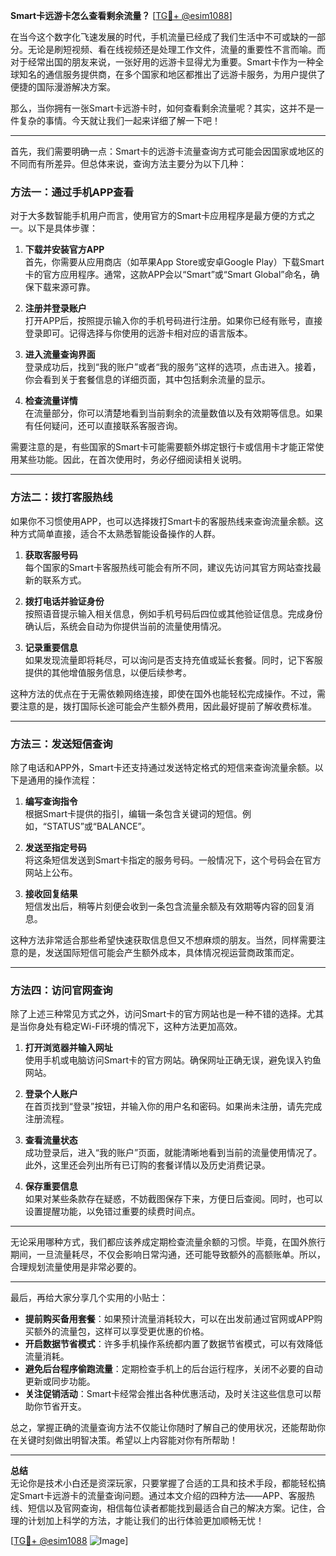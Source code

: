 **Smart卡远游卡怎么查看剩余流量？** [[TG💪+ @esim1088](https://t.me/s/esim1088)]

在当今这个数字化飞速发展的时代，手机流量已经成了我们生活中不可或缺的一部分。无论是刷短视频、看在线视频还是处理工作文件，流量的重要性不言而喻。而对于经常出国的朋友来说，一张好用的远游卡显得尤为重要。Smart卡作为一种全球知名的通信服务提供商，在多个国家和地区都推出了远游卡服务，为用户提供了便捷的国际漫游解决方案。

那么，当你拥有一张Smart卡远游卡时，如何查看剩余流量呢？其实，这并不是一件复杂的事情。今天就让我们一起来详细了解一下吧！

---

首先，我们需要明确一点：Smart卡的远游卡流量查询方式可能会因国家或地区的不同而有所差异。但总体来说，查询方法主要分为以下几种：

### 方法一：通过手机APP查看

对于大多数智能手机用户而言，使用官方的Smart卡应用程序是最方便的方式之一。以下是具体步骤：

1. **下载并安装官方APP**  
   首先，你需要从应用商店（如苹果App Store或安卓Google Play）下载Smart卡的官方应用程序。通常，这款APP会以“Smart”或“Smart Global”命名，确保下载来源可靠。

2. **注册并登录账户**  
   打开APP后，按照提示输入你的手机号码进行注册。如果你已经有账号，直接登录即可。记得选择与你使用的远游卡相对应的语言版本。

3. **进入流量查询界面**  
   登录成功后，找到“我的账户”或者“我的服务”这样的选项，点击进入。接着，你会看到关于套餐信息的详细页面，其中包括剩余流量的显示。

4. **检查流量详情**  
   在流量部分，你可以清楚地看到当前剩余的流量数值以及有效期等信息。如果有任何疑问，还可以直接联系客服咨询。

需要注意的是，有些国家的Smart卡可能需要额外绑定银行卡或信用卡才能正常使用某些功能。因此，在首次使用时，务必仔细阅读相关说明。

---

### 方法二：拨打客服热线

如果你不习惯使用APP，也可以选择拨打Smart卡的客服热线来查询流量余额。这种方式简单直接，适合不太熟悉智能设备操作的人群。

1. **获取客服号码**  
   每个国家的Smart卡客服热线可能会有所不同，建议先访问其官方网站查找最新的联系方式。

2. **拨打电话并验证身份**  
   按照语音提示输入相关信息，例如手机号码后四位或其他验证信息。完成身份确认后，系统会自动为你提供当前的流量使用情况。

3. **记录重要信息**  
   如果发现流量即将耗尽，可以询问是否支持充值或延长套餐。同时，记下客服提供的其他增值服务信息，以便后续参考。

这种方法的优点在于无需依赖网络连接，即使在国外也能轻松完成操作。不过，需要注意的是，拨打国际长途可能会产生额外费用，因此最好提前了解收费标准。

---

### 方法三：发送短信查询

除了电话和APP外，Smart卡还支持通过发送特定格式的短信来查询流量余额。以下是通用的操作流程：

1. **编写查询指令**  
   根据Smart卡提供的指引，编辑一条包含关键词的短信。例如，“STATUS”或“BALANCE”。

2. **发送至指定号码**  
   将这条短信发送到Smart卡指定的服务号码。一般情况下，这个号码会在官方网站上公布。

3. **接收回复结果**  
   短信发出后，稍等片刻便会收到一条包含流量余额及有效期等内容的回复消息。

这种方法非常适合那些希望快速获取信息但又不想麻烦的朋友。当然，同样需要注意的是，发送国际短信可能会产生额外成本，具体情况视运营商政策而定。

---

### 方法四：访问官网查询

除了上述三种常见方式之外，访问Smart卡的官方网站也是一种不错的选择。尤其是当你身处有稳定Wi-Fi环境的情况下，这种方法更加高效。

1. **打开浏览器并输入网址**  
   使用手机或电脑访问Smart卡的官方网站。确保网址正确无误，避免误入钓鱼网站。

2. **登录个人账户**  
   在首页找到“登录”按钮，并输入你的用户名和密码。如果尚未注册，请先完成注册流程。

3. **查看流量状态**  
   成功登录后，进入“我的账户”页面，就能清晰地看到当前的流量使用情况了。此外，这里还会列出所有已订购的套餐详情以及历史消费记录。

4. **保存重要信息**  
   如果对某些条款存在疑惑，不妨截图保存下来，方便日后查阅。同时，也可以设置提醒功能，以免错过重要的续费时间点。

---

无论采用哪种方式，我们都应该养成定期检查流量余额的习惯。毕竟，在国外旅行期间，一旦流量耗尽，不仅会影响日常沟通，还可能导致额外的高额账单。所以，合理规划流量使用是非常必要的。

---

最后，再给大家分享几个实用的小贴士：

- **提前购买备用套餐**：如果预计流量消耗较大，可以在出发前通过官网或APP购买额外的流量包，这样可以享受更优惠的价格。
- **开启数据节省模式**：许多手机操作系统都内置了数据节省模式，可以有效降低流量消耗。
- **避免后台程序偷跑流量**：定期检查手机上的后台运行程序，关闭不必要的自动更新或同步功能。
- **关注促销活动**：Smart卡经常会推出各种优惠活动，及时关注这些信息可以帮助你节省开支。

总之，掌握正确的流量查询方法不仅能让你随时了解自己的使用状况，还能帮助你在关键时刻做出明智决策。希望以上内容能对你有所帮助！

---

**总结**  
无论你是技术小白还是资深玩家，只要掌握了合适的工具和技术手段，都能轻松搞定Smart卡远游卡的流量查询问题。通过本文介绍的四种方法——APP、客服热线、短信以及官网查询，相信每位读者都能找到最适合自己的解决方案。记住，合理的计划加上科学的方法，才能让我们的出行体验更加顺畅无忧！

[[TG💪+ @esim1088](https://t.me/s/esim1088) ![Image](https://i.postimg.cc/4NQfJmqS/Snipaste-2025-05-13-00-14-12.png)]